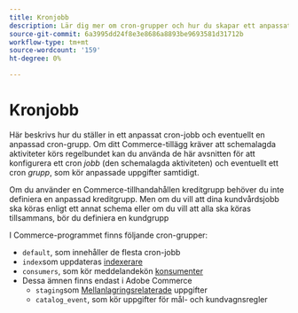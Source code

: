 ```yaml
---
title: Kronjobb
description: Lär dig mer om cron-grupper och hur du skapar ett anpassat cron-jobb.
source-git-commit: 6a3995dd24f8e3e8686a8893be9693581d31712b
workflow-type: tm+mt
source-wordcount: '159'
ht-degree: 0%

---
```



# Kronjobb

Här beskrivs hur du ställer in ett anpassat cron-jobb och eventuellt en anpassad cron-grupp. Om ditt Commerce-tillägg kräver att schemalagda aktiviteter körs regelbundet kan du använda de här avsnitten för att konfigurera ett cron _jobb_ (den schemalagda aktiviteten) och eventuellt ett cron _grupp_, som kör anpassade uppgifter samtidigt.

Om du använder en Commerce-tillhandahållen kreditgrupp behöver du inte definiera en anpassad kreditgrupp. Men om du vill att dina kundvårdsjobb ska köras enligt ett annat schema eller om du vill att alla ska köras tillsammans, bör du definiera en kundgrupp

I Commerce-programmet finns följande cron-grupper:

- `default`, som innehåller de flesta cron-jobb
- `index`som uppdateras [indexerare](../cli/manage-indexers.md)
- `consumers`, som kör meddelandekön [konsumenter](../cli/start-message-queues.md)
- Dessa ämnen finns endast i Adobe Commerce
   - `staging`som [Mellanlagringsrelaterade](https://docs.magento.com/user-guide/cms/content-staging.html) uppgifter
   - `catalog_event`, som kör uppgifter för mål- och kundvagnsregler
